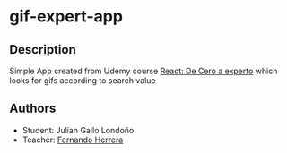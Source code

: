 # gif-expert-app

## Description
Simple App created from Udemy course [React: De Cero a experto](https://www.udemy.com/course/react-cero-experto/) which looks for gifs according to search value

## Authors

- Student: Julian Gallo Londoño
- Teacher: [Fernando Herrera](https://fernando-herrera.com/#/)
